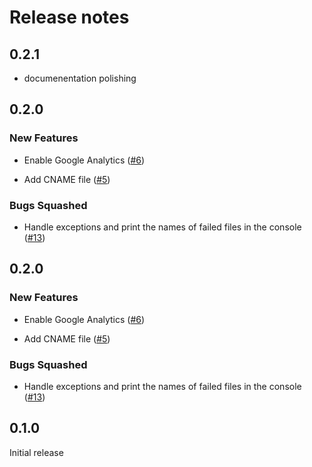 # Release notes

<!-- do not remove -->

## 0.2.1

- documenentation polishing


## 0.2.0

### New Features

- Enable Google Analytics ([#6](https://github.com/airtai/docstring-gen/issues/6))

- Add CNAME file ([#5](https://github.com/airtai/docstring-gen/issues/5))

### Bugs Squashed

- Handle exceptions and print the names of failed files in the console ([#13](https://github.com/airtai/docstring-gen/issues/13))


## 0.2.0

### New Features

- Enable Google Analytics ([#6](https://github.com/airtai/docstring-gen/issues/6))

- Add CNAME file ([#5](https://github.com/airtai/docstring-gen/issues/5))

### Bugs Squashed

- Handle exceptions and print the names of failed files in the console ([#13](https://github.com/airtai/docstring-gen/issues/13))


## 0.1.0

Initial release



